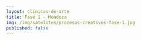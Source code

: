 ```yaml
---
layout: clinicas-de-arte
title: Fase 1 - Mendoza
img: /img/satelites/procesos-creativos-fase-1.jpg
published: false
---
```



